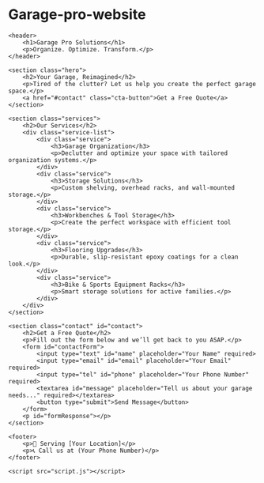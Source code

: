 # Garage-pro-website
<!DOCTYPE html>
<html lang="en">
<head>
    <meta charset="UTF-8">
    <meta name="viewport" content="width=device-width, initial-scale=1.0">
    <title>Garage Pro Solutions | Garage Organization Experts</title>
    <link rel="stylesheet" href="styles.css">
</head>
<body>

    <header>
        <h1>Garage Pro Solutions</h1>
        <p>Organize. Optimize. Transform.</p>
    </header>

    <section class="hero">
        <h2>Your Garage, Reimagined</h2>
        <p>Tired of the clutter? Let us help you create the perfect garage space.</p>
        <a href="#contact" class="cta-button">Get a Free Quote</a>
    </section>

    <section class="services">
        <h2>Our Services</h2>
        <div class="service-list">
            <div class="service">
                <h3>Garage Organization</h3>
                <p>Declutter and optimize your space with tailored organization systems.</p>
            </div>
            <div class="service">
                <h3>Storage Solutions</h3>
                <p>Custom shelving, overhead racks, and wall-mounted storage.</p>
            </div>
            <div class="service">
                <h3>Workbenches & Tool Storage</h3>
                <p>Create the perfect workspace with efficient tool storage.</p>
            </div>
            <div class="service">
                <h3>Flooring Upgrades</h3>
                <p>Durable, slip-resistant epoxy coatings for a clean look.</p>
            </div>
            <div class="service">
                <h3>Bike & Sports Equipment Racks</h3>
                <p>Smart storage solutions for active families.</p>
            </div>
        </div>
    </section>

    <section class="contact" id="contact">
        <h2>Get a Free Quote</h2>
        <p>Fill out the form below and we’ll get back to you ASAP.</p>
        <form id="contactForm">
            <input type="text" id="name" placeholder="Your Name" required>
            <input type="email" id="email" placeholder="Your Email" required>
            <input type="tel" id="phone" placeholder="Your Phone Number" required>
            <textarea id="message" placeholder="Tell us about your garage needs..." required></textarea>
            <button type="submit">Send Message</button>
        </form>
        <p id="formResponse"></p>
    </section>

    <footer>
        <p>📍 Serving [Your Location]</p>
        <p>📞 Call us at (Your Phone Number)</p>
    </footer>

    <script src="script.js"></script>

</body>
</html>
